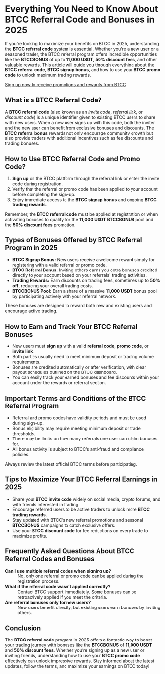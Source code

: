 
<h1>Everything You Need to Know About BTCC Referral Code and Bonuses in 2025</h1>
<p>
If you’re looking to maximize your benefits on BTCC in 2025, understanding the <strong>BTCC referral code</strong> system is essential. Whether you’re a new user or a seasoned trader, the BTCC referral program offers incredible opportunities like the <strong>BTCCBONUS</strong> of up to <strong>11,000 USDT</strong>, <strong>50% discount fees</strong>, and other valuable rewards. This article will guide you through everything about the <strong>BTCC referral code</strong>, <strong>BTCC signup bonus</strong>, and how to use your <strong>BTCC promo code</strong> to unlock maximum trading rewards.
</p>
<p><a href="https://partner.btcc.com/us/c/BTCCBONUS/9303" target="_blank">Sign up now to receive promotions and rewards from BTCC</a></p>
<img src="https://images.mirror-media.xyz/publication-images/Nc6y3OxKjW0A_p-rYhSn7.png?height=960&amp;width=1920" decoding="async" data-nimg="fill" class="css-xah9so" style="position:absolute;top:0;left:0;bottom:0;right:0;box-sizing:border-box;padding:0;border:none;margin:auto;display:block;width:0;height:0;min-width:100%;max-width:100%;min-height:100%;max-height:100%">
<h2>What is a BTCC Referral Code?</h2>
<p>
A <strong>BTCC referral code</strong> (also known as an <em>invite code</em>, <em>referral link</em>, or <em>discount code</em>) is a unique identifier given to existing BTCC users to share with new users. When a new user signs up with this code, both the inviter and the new user can benefit from exclusive bonuses and discounts. The <strong>BTCC referral bonus</strong> rewards not only encourage community growth but also provide traders with additional incentives such as fee discounts and trading bonuses.
</p>
<h2>How to Use BTCC Referral Code and Promo Code?</h2>
<ol>
<li><strong>Sign up</strong> on the BTCC platform through the referral link or enter the invite code during registration.</li>
<li>Verify that the referral or promo code has been applied to your account before completing the sign-up.</li>
<li>Enjoy immediate access to the <strong>BTCC signup bonus</strong> and ongoing <strong>BTCC trading rewards</strong>.</li>
</ol>
<p>
Remember, the <strong>BTCC referral code</strong> must be applied at registration or when activating bonuses to qualify for the <strong>11,000 USDT</strong> <strong>BTCCBONUS</strong> pool and the <strong>50% discount fees</strong> promotion.
</p>
<h2>Types of Bonuses Offered by BTCC Referral Program in 2025</h2>
<ul>
<li><strong>BTCC Signup Bonus:</strong> New users receive a welcome reward simply for registering with a valid referral or promo code.</li>
<li><strong>BTCC Referral Bonus:</strong> Inviting others earns you extra bonuses credited directly to your account based on your referrals' trading activities.</li>
<li><strong>Trading Rewards:</strong> Earn discounts on trading fees, sometimes up to <strong>50% off</strong>, reducing your overall trading costs.</li>
<li><strong>BTCCBONUS Pool:</strong> Earn a share of a massive <strong>11,000 USDT</strong> bonus pool by participating actively with your referral network.</li>
</ul>
<p>
These bonuses are designed to reward both new and existing users and encourage active trading.
</p>
<h2>How to Earn and Track Your BTCC Referral Bonuses</h2>
<ul>
<li>New users must <strong>sign up</strong> with a valid <strong>referral code</strong>, <strong>promo code</strong>, or <strong>invite link</strong>.</li>
<li>Both parties usually need to meet minimum deposit or trading volume requirements.</li>
<li>Bonuses are credited automatically or after verification, with clear payout schedules outlined on the BTCC dashboard.</li>
<li>You can easily track your earned bonuses and fee discounts within your account under the rewards or referral section.</li>
</ul>
<h2>Important Terms and Conditions of the BTCC Referral Program</h2>
<ul>
<li>Referral and promo codes have validity periods and must be used during sign-up.</li>
<li>Bonus eligibility may require meeting minimum deposit or trade thresholds.</li>
<li>There may be limits on how many referrals one user can claim bonuses for.</li>
<li>All bonus activity is subject to BTCC’s anti-fraud and compliance policies.</li>
</ul>
<p>Always review the latest official BTCC terms before participating.</p>
<h2>Tips to Maximize Your BTCC Referral Earnings in 2025</h2>
<ul>
<li>Share your <strong>BTCC invite code</strong> widely on social media, crypto forums, and with friends interested in trading.</li>
<li>Encourage referred users to be active traders to unlock more <strong>BTCC trading rewards</strong>.</li>
<li>Stay updated with BTCC’s new referral promotions and seasonal <strong>BTCCBONUS</strong> campaigns to catch exclusive offers.</li>
<li>Use your <strong>BTCC discount code</strong> for fee reductions on every trade to maximize profits.</li>
</ul>
<h2>Frequently Asked Questions About BTCC Referral Codes and Bonuses</h2>
<dl>
<dt><strong>Can I use multiple referral codes when signing up?</strong></dt>
<dd>No, only one referral or promo code can be applied during the registration process.</dd>
<dt><strong>What if the referral code wasn’t applied correctly?</strong></dt>
<dd>Contact BTCC support immediately. Some bonuses can be retroactively applied if you meet the criteria.</dd>
<dt><strong>Are referral bonuses only for new users?</strong></dt>
<dd>New users benefit directly, but existing users earn bonuses by inviting others.</dd>
</dl>
<h2>Conclusion</h2>
<p>
The <strong>BTCC referral code</strong> program in 2025 offers a fantastic way to boost your trading journey with bonuses like the <strong>BTCCBONUS</strong> of <strong>11,000 USDT</strong> and <strong>50% discount fees</strong>. Whether you’re signing up as a new user or inviting friends, understanding how to use your <strong>BTCC promo code</strong> effectively can unlock impressive rewards. Stay informed about the latest updates, follow the terms, and maximize your earnings on BTCC today!
</p>
</article>
</body>
</html>
